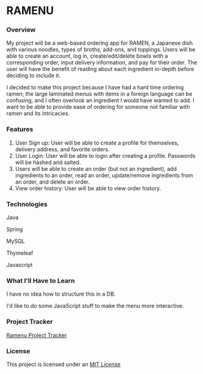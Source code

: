# RAMENU

### Overview
My project will be a web-based ordering app for RAMEN, a Japanese dish with various noodles, types of broths, add-ons, and toppings. Users will be able to create an account, log in, create/edit/delete bowls with a corresponding order, input delivery information, and pay for their order. The user will have the benefit of reading about each ingredient in-depth before deciding to include it. 

I decided to make this project because I have had a hard time ordering ramen; the large laminated menus with items in a foreign language can be confusing, and I often overlook an ingredient I would have wanted to add. I want to be able to provide ease of ordering for someone not familiar with ramen and its intricacies. 

### Features
1. User Sign up: User will be able to create a profile for themselves, delivery address, and favorite orders.
2. User Login: User will be able to login after creating a profile. Passwords will be hashed and salted.
3. Users will be able to create an order (but not an ingredient), add ingredients to an order, read an order, update/remove ingredients from an order, and delete an order.
4. View order history: User will be able to view order history.

### Technologies
Java

Spring

MySQL

Thymeleaf

Javascript

### What I'll Have to Learn
I have no idea how to structure this in a DB.

I'd like to do some JavaScript stuff to make the menu more interactive.

### Project Tracker
[Ramenu Project Tracker](https://trello.com/b/UYEZIezu/ramenu)

### License
This project is licensed under an [MIT License](https://github.com/MelissaPabst/ramenu/blob/master/LICENSE.txt)
